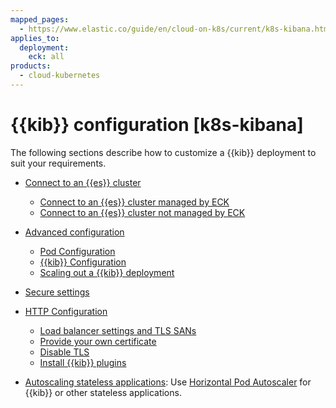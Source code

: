 ```yaml
---
mapped_pages:
  - https://www.elastic.co/guide/en/cloud-on-k8s/current/k8s-kibana.html
applies_to:
  deployment:
    eck: all
products:
  - cloud-kubernetes
---
```


# {{kib}} configuration [k8s-kibana]

The following sections describe how to customize a {{kib}} deployment to suit your requirements.

* [Connect to an {{es}} cluster](k8s-kibana-es.md)

    * [Connect to an {{es}} cluster managed by ECK](k8s-kibana-es.md#k8s-kibana-eck-managed-es)
    * [Connect to an {{es}} cluster not managed by ECK](k8s-kibana-es.md#k8s-kibana-external-es)

* [Advanced configuration](k8s-kibana-advanced-configuration.md)

    * [Pod Configuration](k8s-kibana-advanced-configuration.md#k8s-kibana-pod-configuration)
    * [{{kib}} Configuration](k8s-kibana-advanced-configuration.md#k8s-kibana-configuration)
    * [Scaling out a {{kib}} deployment](k8s-kibana-advanced-configuration.md#k8s-kibana-scaling)

* [Secure settings](../../security/k8s-secure-settings.md#k8s-kibana-secure-settings)
* [HTTP Configuration](/deploy-manage/security/k8s-https-settings.md#k8s-kibana-http-configuration)

    * [Load balancer settings and TLS SANs](/deploy-manage/security/k8s-https-settings.md#k8s-kibana-http-publish)
    * [Provide your own certificate](/deploy-manage/security/k8s-https-settings.md#k8s-kibana-http-custom-tls)
    * [Disable TLS](/deploy-manage/security/k8s-https-settings.md#k8s-disable-tls)
    * [Install {{kib}} plugins](k8s-kibana-plugins.md)

* [Autoscaling stateless applications](../../autoscaling/autoscaling-in-eck.md#k8s-stateless-autoscaling): Use [Horizontal Pod Autoscaler](https://kubernetes.io/docs/tasks/run-application/horizontal-pod-autoscale/) for {{kib}} or other stateless applications.



